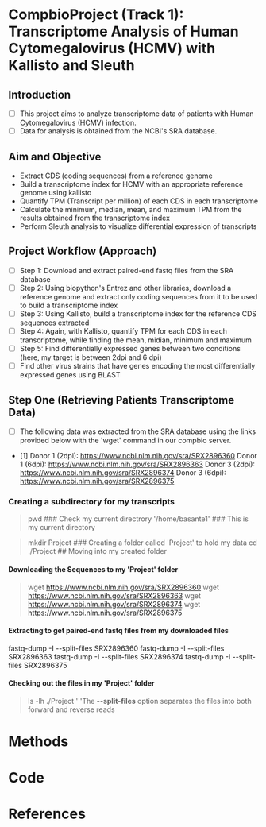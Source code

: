 # CompbioProject (Track 1): Transcriptome Analysis of Human Cytomegalovirus (HCMV) with Kallisto and Sleuth

## Introduction

- [ ] This project aims to analyze transcriptome data of patients with Human Cytomegalovirus (HCMV) infection.
- [ ] Data for analysis is obtained from the NCBI's SRA database.

## Aim and Objective
- Extract CDS (coding sequences) from a reference genome
- Build a transcriptome index for HCMV with an appropriate reference genome using kallisto
- Quantify TPM (Transcript per million) of each CDS in each transcriptome
- Calculate the minimum, median, mean, and maximum TPM from the results obtained from the transcriptome index
- Perform Sleuth analysis to visualize differential expression of transcripts

## Project Workflow (Approach)

- [ ] Step 1: Download and extract paired-end fastq files from the SRA database
- [ ] Step 2: Using biopython's Entrez and other libraries, download a reference genome and extract only coding sequences from it to be used to build a transcriptome index
- [ ] Step 3: Using Kallisto, build a transcriptome index for the reference CDS sequences extracted
- [ ] Step 4: Again, with Kallisto, quantify TPM for each CDS in each transcriptome, while finding the mean, midian, minimum and maximum
- [ ] Step 5: Find differentially expressed genes between two conditions (here, my target is between 2dpi and 6 dpi)
- [ ] Find other virus strains that have genes encoding the most differentially expressed genes using BLAST

## Step One (Retrieving Patients Transcriptome Data)


- [ ] The following data was extracted from the SRA database using the links provided below with the 'wget' command in our compbio server.
- [1] Donor 1 (2dpi): https://www.ncbi.nlm.nih.gov/sra/SRX2896360
Donor 1 (6dpi): https://www.ncbi.nlm.nih.gov/sra/SRX2896363 
Donor 3 (2dpi): https://www.ncbi.nlm.nih.gov/sra/SRX2896374 
Donor 3 (6dpi): https://www.ncbi.nlm.nih.gov/sra/SRX2896375

### Creating a subdirectory for my transcripts

> pwd ### Check my current directrory
'/home/basante1' ### This is my current directory

> mkdir Project ### Creating a folder called 'Project' to hold my data
> cd ./Project ## Moving into my created folder 

#### Downloading the Sequences to my 'Project' folder
> wget https://www.ncbi.nlm.nih.gov/sra/SRX2896360
> wget https://www.ncbi.nlm.nih.gov/sra/SRX2896363
> wget https://www.ncbi.nlm.nih.gov/sra/SRX2896374
> wget https://www.ncbi.nlm.nih.gov/sra/SRX2896375

#### Extracting to get paired-end fastq files from my downloaded files
fastq-dump -I --split-files SRX2896360
fastq-dump -I --split-files SRX2896363
fastq-dump -I --split-files SRX2896374
fastq-dump -I --split-files SRX2896375

#### Checking out the files in my 'Project' folder
> ls -lh ./Project
'''The **--split-files** option separates the files into both forward and reverse reads
 


# Methods

# Code

# References


